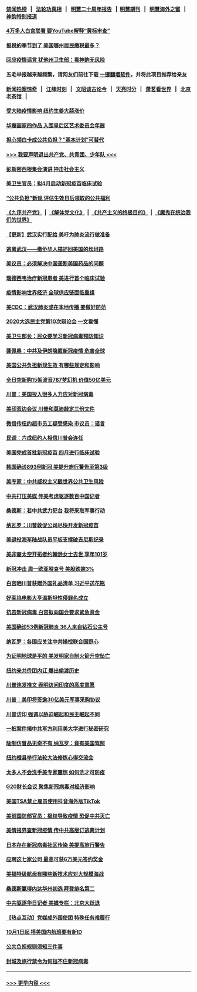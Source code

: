 #### [禁闻热榜](热点新闻.md?=0)  &nbsp;&nbsp;|&nbsp;&nbsp; [法轮功真相](https://github.com/gfw-breaker/truth/blob/master/README.md?=0) &nbsp;&nbsp;|&nbsp;&nbsp; [明慧二十周年报告](https://github.com/gfw-breaker/mh-reports/blob/master/README.md?=0) &nbsp;&nbsp;|&nbsp;&nbsp;[明慧期刊](https://github.com/gfw-breaker/mh-qikan) &nbsp;&nbsp;|&nbsp;&nbsp; [明慧海外之窗](https://github.com/gfw-breaker/mh-news/blob/master/README.md?=0) &nbsp;&nbsp;|&nbsp;&nbsp; [神韵特别报道](https://github.com/gfw-breaker/mh-news/blob/master/shenyun.md?=0)
#### [4万多人白宫联署 要YouTube解释“黄标审查”](../pages/nsc412/n11897803.md?t=02270102) 
#### [报税的季节到了 美国哪州居民缴税最多？](../pages/nsc412/n11897626.md?t=02270102) 
#### [回应疫情谣言 犹他州卫生部：看神韵无风险](../pages/nsc412/n11896078.md?t=02270102) 
#### 五毛举报越来越频繁，请网友们前往下载 [一键翻墙软件](https://github.com/gfw-breaker/ssr-accounts)，并将此项目推荐给亲友
#### [新闻拍案惊奇](https://github.com/gfw-breaker/banned-news/blob/master/pages/link4.md) &nbsp;&nbsp;|&nbsp;&nbsp; [江峰时刻](https://github.com/gfw-breaker/banned-news/blob/master/pages/link4.md) &nbsp;&nbsp;|&nbsp;&nbsp; [文昭谈古论今](https://github.com/gfw-breaker/banned-news/blob/master/pages/link4.md) &nbsp;&nbsp;|&nbsp;&nbsp; [天亮时分](https://github.com/gfw-breaker/banned-news/blob/master/pages/link4.md) &nbsp;&nbsp;|&nbsp;&nbsp; [萧茗看世界](https://github.com/gfw-breaker/banned-news/blob/master/pages/link4.md) &nbsp;&nbsp;|&nbsp;&nbsp; [北京老茶馆](https://github.com/gfw-breaker/banned-news/blob/master/pages/link4.md) &nbsp;&nbsp;|&nbsp;&nbsp; 
#### [受大陆疫情影响  纽约生姜大蒜涨价](../pages/nsc412/n11896485.md?t=02270102) 
#### [华裔画家四作品  入围皇后区艺术委员会年展](../pages/nsc412/n11896497.md?t=02270102) 
#### [担心领白卡成公共负担？“基本计划”可替代](../pages/nsc412/n11896478.md?t=02270102) 
#### [>>> 我要声明退出共产党、共青团、少年队 <<<](https://github.com/begood0513/goodnews/blob/master/quit/letter.md) 
#### [彭斯密西根集会演讲 抨击社会主义](../pages/nsc412/n11896543.md?t=02270102) 
#### [美卫生官员：拟4月启动新冠疫苗临床试验](../pages/nsc412/n11896357.md?t=02270102) 
#### [“公共负担”新规  评估生效日后领取的公共福利](../pages/nsc412/n11893847.md?t=02270102) 
#### [《九评共产党》](https://github.com/begood0513/9ping.md/blob/master/README.md) &nbsp;|&nbsp; [《解体党文化》](../../../../jtdwh.md/blob/master/README.md)  &nbsp;|&nbsp; [《共产主义的终极目的》](../../../../gczydzjmd.md/blob/master/README.md) &nbsp;|&nbsp; [《魔鬼在统治我们的世界》](../../../../mgztzwmdsj.md/blob/master/README.md) 
#### [【更新】武汉实行配给 美吁为肺炎流行做准备](../pages/nsc412/n11890652.md?t=02270102) 
#### [逃离武汉——撤侨华人描述回美国的坎坷路](../pages/nsc412/n11895897.md?t=02270102) 
#### [美议员：必须解决中国垄断美国药品的问题](../pages/nsc412/n11895991.md?t=02270102) 
#### [瑞德西韦治疗新冠患者 美进行首个临床试验](../pages/nsc412/n11895845.md?t=02270102) 
#### [疫情影响世界经济 全球供应链面临重组](../pages/nsc412/n11895634.md?t=02270102) 
#### [美CDC：武汉肺炎或在本地传播 要做好防范](../pages/nsc412/n11895597.md?t=02270102) 
#### [2020大选民主党第10次辩论会 一文看懂](../pages/nsc412/n11895486.md?t=02270102) 
#### [美卫生部长：民众要学习新冠病毒预防知识](../pages/nsc412/n11895308.md?t=02270102) 
#### [蓬佩奥：中共及伊朗隐匿新冠疫情 危害全球](../pages/nsc412/n11895492.md?t=02270102) 
#### [美国公共负担新规生效 有哪些规定和影响](../pages/nsc412/n11893866.md?t=02270102) 
#### [全日空新购15架波音787梦幻机 价值50亿美元](../pages/nsc412/n11895154.md?t=02270102) 
#### [川普：美国投入很多人力应对新冠病毒](../pages/nsc412/n11894977.md?t=02270102) 
#### [美印双边会议 川普和莫迪敲定三份文件](../pages/nsc412/n11894247.md?t=02270102) 
#### [微信传纽约超市员工疑受感染  市议员：谣言](../pages/nsc412/n11893861.md?t=02270102) 
#### [民调：六成纽约人相信川普会连任](../pages/nsc412/n11893884.md?t=02270102) 
#### [美国完成首批新冠疫苗 四月进行临床试验](../pages/nsc412/n11893526.md?t=02270102) 
#### [韩国确诊893例新冠 美提升旅行警告至第3级](../pages/nsc412/n11893662.md?t=02270102) 
#### [美专家：中共威权主义酿世界公共卫生风险](../pages/nsc412/n11893474.md?t=02270102) 
#### [中共打压美媒 传美考虑驱逐数百中国记者](../pages/nsc412/n11893178.md?t=02270102) 
#### [桑德斯：若中共武力犯台 我将采取军事行动](../pages/nsc412/n11893282.md?t=02270102) 
#### [纳瓦罗：川普敦促公司尽快开发新冠疫苗](../pages/nsc412/n11893211.md?t=02270102) 
#### [美退役海军陆战队员平板支撑破吉尼斯纪录](../pages/nsc412/n11893022.md?t=02270102) 
#### [美非裔太空开拓者约翰逊女士去世 享年101岁](../pages/nsc412/n11892917.md?t=02270102) 
#### [新冠冲击 周一欧亚股哀号 美股跌逾3%](../pages/nsc412/n11892648.md?t=02270102) 
#### [白宫晒川普获赠外国礼品清单 习近平送花瓶](../pages/nsc412/n11892985.md?t=02270102) 
#### [好莱坞电影大亨温斯坦性侵罪名成立](../pages/nsc412/n11892907.md?t=02270102) 
#### [抗击新冠病毒 白宫拟向国会要求紧急资金](../pages/nsc412/n11892943.md?t=02270102) 
#### [美国确诊53例新冠肺炎 36人来自钻石公主号](../pages/nsc412/n11892877.md?t=02270102) 
#### [纳瓦罗：各国应关注中共操控联合国野心](../pages/nsc412/n11892856.md?t=02270102) 
#### [为证明地球是平的 美发明家自制火箭升空坠亡](../pages/nsc412/n11892645.md?t=02270102) 
#### [纽约亲共侨团内讧 爆出偷渡历史](../pages/nsc412/n11891235.md?t=02270102) 
#### [川普连发推文 表明访问印度的高度意愿](../pages/nsc412/n11891927.md?t=02270102) 
#### [川普：美印将签逾30亿美元军事采购协议](../pages/nsc412/n11892494.md?t=02270102) 
#### [川普访印 强调以胁迫崛起和民主崛起不同](../pages/nsc412/n11891855.md?t=02270102) 
#### [一桩案件揭中共军方利用美大学进行秘密研究](../pages/nsc412/n11891206.md?t=02270102) 
#### [陆制仿冒品无奇不有 纳瓦罗：竟有美国驾照](../pages/nsc412/n11890953.md?t=02270102) 
#### [纽约橙县举行法轮大法修炼心得交流会](../pages/nsc412/n11890760.md?t=02270102) 
#### [太多人不会洗手美专家震惊 如何洗才可防疫](../pages/nsc412/n11875866.md?t=02270102) 
#### [G20财长会议 聚焦新冠病毒对经济影响](../pages/nsc412/n11890400.md?t=02270102) 
#### [美国TSA禁止雇员使用抖音海外版TikTok](../pages/nsc412/n11890500.md?t=02270102) 
#### [美前国防部官员：极权导致疫情 恐促中共灭亡](../pages/nsc412/n11889092.md?t=02270102) 
#### [美情报界查新冠疫情 传中共高层订逃离计划](../pages/nsc412/n11888161.md?t=02270102) 
#### [日本存在新冠病毒社区传染 美提高旅行警告](../pages/nsc412/n11889917.md?t=02270102) 
#### [应聘这七家公司 最高可获6万美元签约奖金](../pages/nsc412/n11879446.md?t=02270102) 
#### [美福特级航母有哪些新技术应对大规模海战](../pages/nsc412/n11882087.md?t=02270102) 
#### [桑德斯赢得内达华州初选 拜登排名第二](../pages/nsc412/n11888760.md?t=02270102) 
#### [中共驱逐华日记者 美媒专栏：北京大跃退](../pages/nsc412/n11888453.md?t=02270102) 
#### [【热点互动】党媒成外国使团 特殊任务难履行](../pages/nsc412/n11888306.md?t=02270102) 
#### [10月1日起 搭美国内航班要有新ID](../pages/nsc412/n11888243.md?t=02270102) 
#### [公共负担规则须知三件事](../pages/nsc412/n11888123.md?t=02270102) 
#### [封城及旅行禁令为何挡不住新冠病毒](../pages/nsc412/n11888067.md?t=02270102) 

----
#### [ >>> 更早内容 <<< ](../indexes/nsc412-earlier.md)
